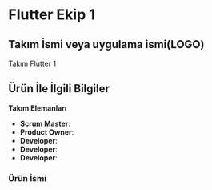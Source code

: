 # Flutter Ekip 1

## Takım İsmi veya uygulama ismi(LOGO)
Takım Flutter 1

## Ürün İle İlgili Bilgiler
**Takım Elemanları**
- **Scrum Master**:
- **Product Owner**:
- **Developer**:
- **Developer**:
- **Developer**:

### Ürün İsmi
